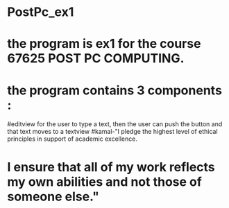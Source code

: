# PostPc_ex1
# the program is ex1 for the course 67625 POST PC COMPUTING.
# the program contains 3 components :
#editview for the user to type a text, then the user can push the button and that text moves to a textview
#kamal-"I pledge the highest level of ethical principles in support of academic excellence.
# I ensure that all of my work reflects my own abilities and not those of someone else."


